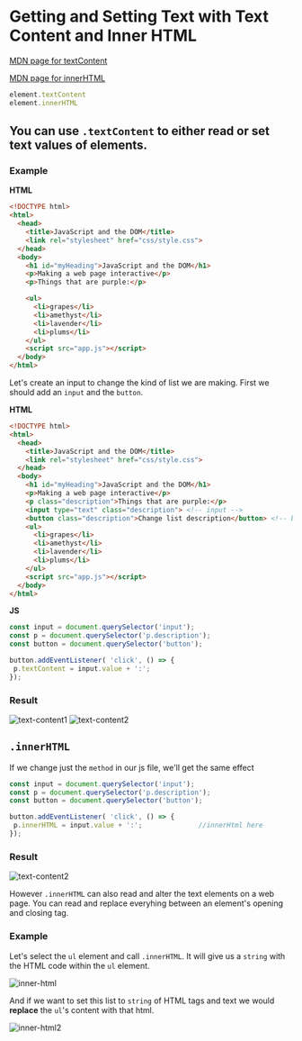 # Getting and Setting Text with Text Content and Inner HTML


[MDN page for textContent](https://developer.mozilla.org/en-US/docs/Web/API/Node/textContent)

[MDN page for innerHTML](https://developer.mozilla.org/en-US/docs/Web/API/Element/innerHTML)

```js
element.textContent
element.innerHTML
```
## You can use `.textContent` to either read or set text values of elements. 

### Example

**HTML**
```html
<!DOCTYPE html>
<html>
  <head>
    <title>JavaScript and the DOM</title>
    <link rel="stylesheet" href="css/style.css">
  </head>
  <body>
    <h1 id="myHeading">JavaScript and the DOM</h1>
    <p>Making a web page interactive</p>    
    <p>Things that are purple:</p>

    <ul>
      <li>grapes</li>
      <li>amethyst</li>
      <li>lavender</li>
      <li>plums</li>
    </ul>
    <script src="app.js"></script>
  </body>
</html>
```

Let's create an input to change the kind of list we are making. First we should add an `input` and the `button`.

**HTML**
```html
<!DOCTYPE html>
<html>
  <head>
    <title>JavaScript and the DOM</title>
    <link rel="stylesheet" href="css/style.css">
  </head>
  <body>
    <h1 id="myHeading">JavaScript and the DOM</h1>
    <p>Making a web page interactive</p>    
    <p class="description">Things that are purple:</p>
    <input type="text" class="description"> <!-- input -->
    <button class="description">Change list description</button> <!-- button -->
    <ul>
      <li>grapes</li>
      <li>amethyst</li>
      <li>lavender</li>
      <li>plums</li>
    </ul>
    <script src="app.js"></script>
  </body>
</html>
```
**JS**
```js
const input = document.querySelector('input');
const p = document.querySelector('p.description');
const button = document.querySelector('button');

button.addEventListener( 'click', () => {
 p.textContent = input.value + ':';                      
});
```

### Result

![text-content1](../text-content1.png)
![text-content2](../text-content2.png)

## `.innerHTML`

If we change just the `method` in our js file, we'll get the same effect

```js
const input = document.querySelector('input');
const p = document.querySelector('p.description');
const button = document.querySelector('button');

button.addEventListener( 'click', () => {
 p.innerHTML = input.value + ':';              //innerHtml here        
});
```

### Result

![text-content2](../text-content2.png)

However `.innerHTML` can also read and alter the text elements on a web page. You can read and replace everyhing between an element's opening and closing tag. 

### Example

Let's select the `ul` element and call `.innerHTML`. It will give us a `string` with the HTML code within the `ul` element.

![inner-html](../inner-html.png)

And if we want to set this list to `string` of HTML tags and text we would **replace** the `ul`'s content with that html. 

![inner-html2](../inner-html2.png)





